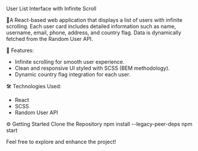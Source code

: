 User List Interface with Infinite Scroll

🌟A React-based web application that displays a list of users with infinite scrolling. Each user card includes detailed information such as name, username, email, phone, address, and country flag. Data is dynamically fetched from the Random User API.

🚀 Features:
- Infinite scrolling for smooth user experience.
- Clean and responsive UI styled with SCSS (BEM methodology).
- Dynamic country flag integration for each user.

🛠 Technologies Used:
- React
- SCSS
- Random User API

⚙️ Getting Started
Clone the Repository
npm install --legacy-peer-deps
npm start

Feel free to explore and enhance the project!
